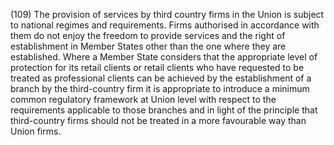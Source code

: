 (109) The provision of services by third country firms in the Union is subject to national regimes and requirements. Firms authorised in accordance with them do not enjoy the freedom to provide services and the right of establishment in Member States other than the one where they are established. Where a Member State considers that the appropriate level of protection for its retail clients or retail clients who have requested to be treated as professional clients can be achieved by the establishment of a branch by the third-country firm it is appropriate to introduce a minimum common regulatory framework at Union level with respect to the requirements applicable to those branches and in light of the principle that third-country firms should not be treated in a more favourable way than Union firms.